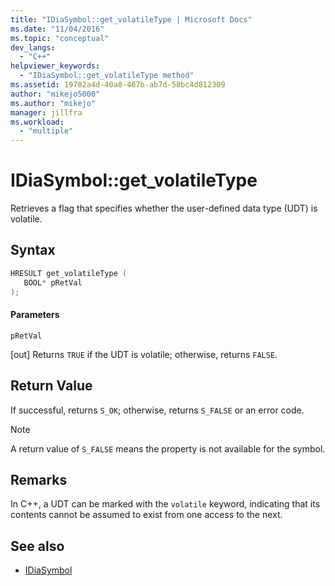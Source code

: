 ```yaml
---
title: "IDiaSymbol::get_volatileType | Microsoft Docs"
ms.date: "11/04/2016"
ms.topic: "conceptual"
dev_langs:
  - "C++"
helpviewer_keywords:
  - "IDiaSymbol::get_volatileType method"
ms.assetid: 19782a4d-40a8-467b-ab7d-58bc4d812309
author: "mikejo5000"
ms.author: "mikejo"
manager: jillfra
ms.workload:
  - "multiple"
---
```

# IDiaSymbol::get_volatileType
Retrieves a flag that specifies whether the user-defined data type (UDT) is volatile.

## Syntax

```C++
HRESULT get_volatileType ( 
   BOOL* pRetVal
);
```

#### Parameters
 `pRetVal`

[out] Returns `TRUE` if the UDT is volatile; otherwise, returns `FALSE`.

## Return Value
 If successful, returns `S_OK`; otherwise, returns `S_FALSE` or an error code.

> [!NOTE]
> A return value of `S_FALSE` means the property is not available for the symbol.

## Remarks
 In C++, a UDT can be marked with the `volatile` keyword, indicating that its contents cannot be assumed to exist from one access to the next.

## See also
- [IDiaSymbol](../../debugger/debug-interface-access/idiasymbol.md)